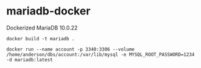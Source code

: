 # mariadb-docker
Dockerized MariaDB 10.0.22 


```
docker build -t mariadb .
```

```
docker run --name account -p 3340:3306 --volume /home/anderson/dbs/account:/var/lib/mysql -e MYSQL_ROOT_PASSWORD=1234 -d mariadb:latest
```
